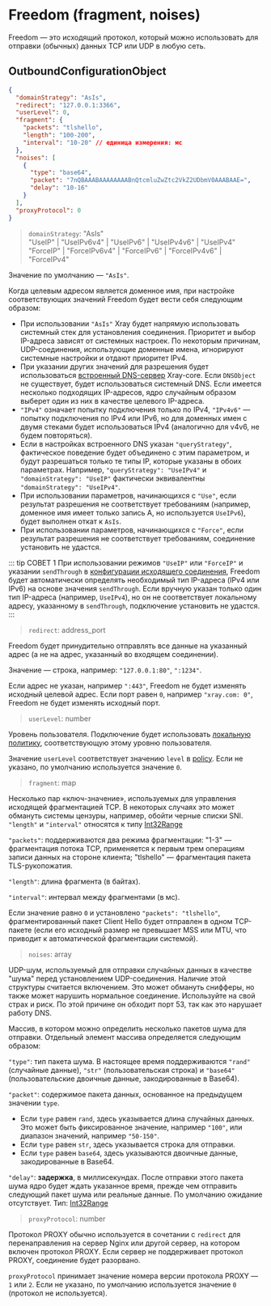 # Freedom (fragment, noises)

Freedom — это исходящий протокол, который можно использовать для отправки (обычных) данных TCP или UDP в любую сеть.

## OutboundConfigurationObject

```json
{
  "domainStrategy": "AsIs",
  "redirect": "127.0.0.1:3366",
  "userLevel": 0,
  "fragment": {
    "packets": "tlshello",
    "length": "100-200",
    "interval": "10-20" // единица измерения: мс
  },
  "noises": [
    {
      "type": "base64",
      "packet": "7nQBAAABAAAAAAAABnQtcmluZwZtc2VkZ2UDbmV0AAABAAE=",
      "delay": "10-16"
    }
  ],
  "proxyProtocol": 0
}
```

> `domainStrategy`: "AsIs"<br>
> "UseIP" | "UseIPv6v4" | "UseIPv6" | "UseIPv4v6" | "UseIPv4"<br>
> "ForceIP" | "ForceIPv6v4" | "ForceIPv6" | "ForceIPv4v6" | "ForceIPv4"

Значение по умолчанию — `"AsIs"`.

Когда целевым адресом является доменное имя, при настройке соответствующих значений Freedom будет вести себя следующим образом:

- При использовании `"AsIs"` Xray будет напрямую использовать системный стек для установления соединения. Приоритет и выбор IP-адреса зависят от системных настроек. По некоторым причинам, UDP-соединения, использующие доменные имена, игнорируют системные настройки и отдают приоритет IPv4.
- При указании других значений для разрешения будет использоваться [встроенный DNS-сервер](../dns.md) Xray-core. Если `DNSObject` не существует, будет использоваться системный DNS. Если имеется несколько подходящих IP-адресов, ядро случайным образом выберет один из них в качестве целевого IP-адреса.
- `"IPv4"` означает попытку подключения только по IPv4, `"IPv4v6"` — попытку подключения по IPv4 или IPv6, но для доменных имен с двумя стеками будет использоваться IPv4 (аналогично для v4v6, не будем повторяться).
- Если в настройках встроенного DNS указан `"queryStrategy"`, фактическое поведение будет объединено с этим параметром, и будут разрешаться только те типы IP, которые указаны в обоих параметрах. Например, `"queryStrategy": "UseIPv4"` и `"domainStrategy": "UseIP"` фактически эквивалентны `"domainStrategy": "UseIPv4"`.
- При использовании параметров, начинающихся с `"Use"`, если результат разрешения не соответствует требованиям (например, доменное имя имеет только запись A, но используется `UseIPv6`), будет выполнен откат к `AsIs`.
- При использовании параметров, начинающихся с `"Force"`, если результат разрешения не соответствует требованиям, соединение установить не удастся.

::: tip СОВЕТ 1
При использовании режимов `"UseIP"` или `"ForceIP"` и указании `sendThrough` в [конфигурации исходящего соединения](../outbound.md#outboundobject), Freedom будет автоматически определять необходимый тип IP-адреса (IPv4 или IPv6) на основе значения `sendThrough`. Если вручную указан только один тип IP-адреса (например, `UseIPv4`), но он не соответствует локальному адресу, указанному в `sendThrough`, подключение установить не удастся.
:::

> `redirect`: address_port

Freedom будет принудительно отправлять все данные на указанный адрес (а не на адрес, указанный во входящем соединении).

Значение — строка, например: `"127.0.0.1:80"`, `":1234"`.

Если адрес не указан, например `":443"`, Freedom не будет изменять исходный целевой адрес.
Если порт равен `0`, например `"xray.com: 0"`, Freedom не будет изменять исходный порт.

> `userLevel`: number

Уровень пользователя. Подключение будет использовать [локальную политику](../policy.md#levelpolicyobject), соответствующую этому уровню пользователя.

Значение `userLevel` соответствует значению `level` в [policy](../policy.md#policyobject). Если не указано, по умолчанию используется значение `0`.

> `fragment`: map

Несколько пар «ключ-значение», используемых для управления исходящей фрагментацией TCP. В некоторых случаях это может обмануть системы цензуры, например, обойти черные списки SNI.
`"length"` и `"interval"` относятся к типу [Int32Range](../../development/intro/guide.md#int32range)

`"packets"`: поддерживаются два режима фрагментации: "1-3" — фрагментация потока TCP, применяется к первым трем операциям записи данных на стороне клиента; "tlshello" — фрагментация пакета TLS-рукопожатия.

`"length"`: длина фрагмента (в байтах).

`"interval"`: интервал между фрагментами (в мс).

Если значение равно `0` и установлено `"packets": "tlshello"`, фрагментированный пакет Client Hello будет отправлен в одном TCP-пакете (если его исходный размер не превышает MSS или MTU, что приводит к автоматической фрагментации системой).

> `noises`: array

UDP-шум, используемый для отправки случайных данных в качестве "шума" перед установлением UDP-соединения.  Наличие этой структуры считается включением. Это может обмануть снифферы, но также может нарушить нормальное соединение. Используйте на свой страх и риск. По этой причине он обходит порт 53, так как это нарушает работу DNS.

Массив, в котором можно определить несколько пакетов шума для отправки. Отдельный элемент массива определяется следующим образом:

`"type"`: тип пакета шума. В настоящее время поддерживаются `"rand"` (случайные данные), `"str"` (пользовательская строка) и `"base64"` (пользовательские двоичные данные, закодированные в Base64).

`"packet"`: содержимое пакета данных, основанное на предыдущем значении `type`.

- Если `type` равен `rand`, здесь указывается длина случайных данных. Это может быть фиксированное значение, например `"100"`, или диапазон значений, например `"50-150"`.
- Если `type` равен `str`, здесь указывается строка для отправки.
- Если `type` равен `base64`, здесь указываются двоичные данные, закодированные в Base64.

`"delay"`: **задержка**, в миллисекундах. После отправки этого пакета шума ядро будет ждать указанное время, прежде чем отправить следующий пакет шума или реальные данные. По умолчанию ожидание отсутствует. Тип: [Int32Range](../../development/intro/guide.md#int32range)

> `proxyProtocol`: number

Протокол PROXY обычно используется в сочетании с `redirect` для перенаправления на сервер Nginx или другой сервер, на котором включен протокол PROXY. Если сервер не поддерживает протокол PROXY, соединение будет разорвано.

`proxyProtocol` принимает значение номера версии протокола PROXY — `1` или `2`. Если не указано, по умолчанию используется значение `0` (протокол не используется). 
